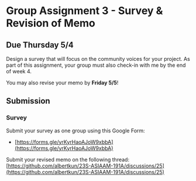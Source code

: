 # Group Assignment 3 - Survey & Revision of Memo

## Due Thursday 5/4

Design a survey that will focus on the community voices for your project. As part of this assignment, your group must also check-in with me by the end of week 4.

You may also revise your memo by **Friday 5/5**!

## Submission

### Survey 

Submit your survey as one group using this Google Form:

- [https://forms.gle/yrKyrHaoAJoW9xbbA](https://forms.gle/yrKyrHaoAJoW9xbbA)


Submit your revised memo on the following thread: [https://github.com/albertkun/23S-ASIAAM-191A/discussions/25](https://github.com/albertkun/23S-ASIAAM-191A/discussions/25)